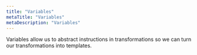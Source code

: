 ```yaml
---
title: "Variables"
metaTitle: "Variables"
metaDescription: "Variables"
---
```


Variables allow us to abstract instructions in transformations so we can turn our transformations into templates. 


